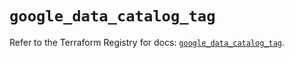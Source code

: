 # `google_data_catalog_tag`

Refer to the Terraform Registry for docs: [`google_data_catalog_tag`](https://registry.terraform.io/providers/hashicorp/google-beta/6.34.0/docs/resources/google_data_catalog_tag).
